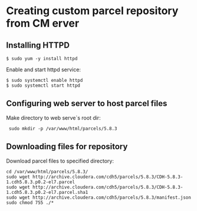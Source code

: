 # Creating custom parcel repository from CM erver

## Installing HTTPD
```
$ sudo yum -y install httpd
```

Enable and start httpd service:
```
$ sudo systemctl enable httpd
$ sudo systemctl start httpd
```

## Configuring web server to host parcel files

Make directory to web serve`s root dir:
```
 sudo mkdir -p /var/www/html/parcels/5.8.3
 ```
 
## Downloading files for repository
 
 Download parcel files to specified directory:
 ```
 cd /var/www/html/parcels/5.8.3/
 sudo wget http://archive.cloudera.com/cdh5/parcels/5.8.3/CDH-5.8.3-1.cdh5.8.3.p0.2-el7.parcel
 sudo wget http://archive.cloudera.com/cdh5/parcels/5.8.3/CDH-5.8.3-1.cdh5.8.3.p0.2-el7.parcel.sha1
 sudo wget http://archive.cloudera.com/cdh5/parcels/5.8.3/manifest.json
 sudo chmod 755 ./*
 ```
 
 